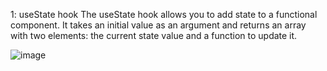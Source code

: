 1: useState hook
The useState hook allows you to add state to a functional component. It takes an initial value as an argument and returns an array with two elements: the current state value and a function to update it.



![image](https://github.com/kondalraodurgam/Hooks/assets/20201281/867ce761-648f-4462-9c72-e2383f27f732)
